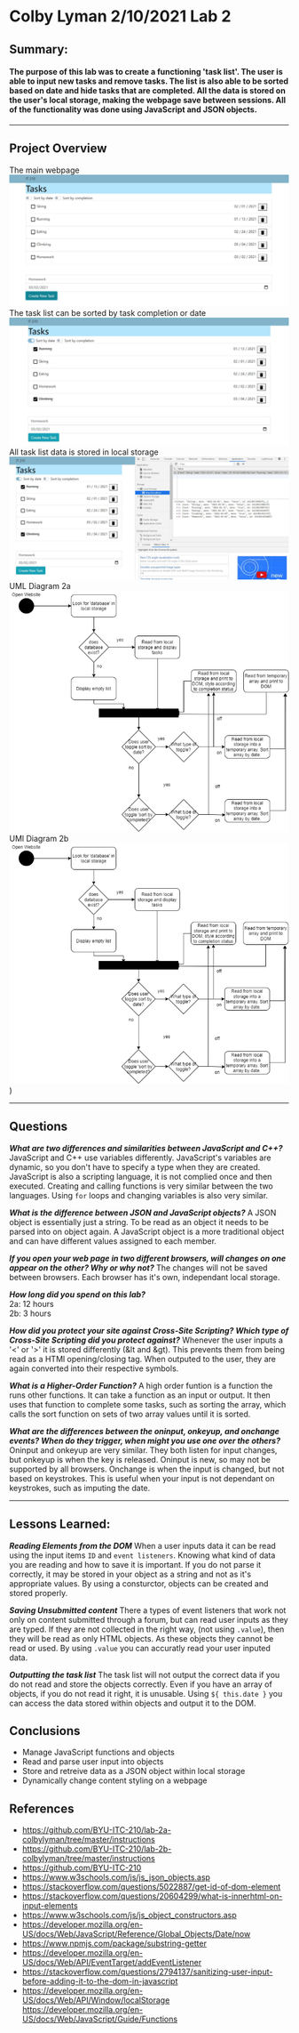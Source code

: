 # Colby Lyman 2/10/2021 Lab 2
## Summary:
#### The purpose of this lab was to create a functioning 'task list'. The user is able to input new tasks and remove tasks. The list is also able to be sorted based on date and hide tasks that are completed. All the data is stored on the user's local storage, making the webpage save between sessions. All of the functionality was done using JavaScript and JSON objects.

---

## Project Overview

The main webpage
![Website Mainpage](src/images/lab2_mainpage.JPG)
The task list can be sorted by task completion or date
![Website Task List Sort](src/images/lab2_sortingpage.JPG)
All task list data is stored in local storage
![List is on Local Storage](src/images/lab2_localstoragepage.JPG)
UML Diagram 2a
![List is on Local Storage](src/images/lab2a_UML.png)
UMl Diagram 2b
![List is on Local Storage](src/images/lab2b_UML.png))

---
## Questions



***What are two differences and similarities between JavaScript and C++?***
JavaScript and C++ use variables differently. JavaScript's variables are dynamic, so you don't have to specify a type when they are created. JavaScript is also a scripting language, it is not complied once and then executed. Creating and calling functions is very similar between the two languages. Using `for` loops and changing variables is also very similar.

***What is the difference between JSON and JavaScript objects?***
A JSON object is essentially just a string. To be read as an object it needs to be parsed into on object again. A JavaScript object is a more traditional object and can have different values assigned to each member.

***If you open your web page in two different browsers, will changes on one appear on the other? Why or why not?***
The changes will not be saved between browsers. Each browser has it's own, independant local storage.

***How long did you spend on this lab?***
<br/>
2a: 12 hours
<br/>
2b: 3 hours

***How did you protect your site against Cross-Site Scripting? Which type of Cross-Site Scripting did you protect against?***
Whenever the user inputs a '<' or '>' it is stored differently (&lt and &gt). This prevents them from being read as a HTMl opening/closing tag. When outputed to the user, they are again converted into their respective symbols.

***What is a Higher-Order Function?***
A high order funtion is a function the runs other functions. It can take a function as an input or output. It then uses that function to complete some tasks, such as sorting the array, which calls the sort function on sets of two array values until it is sorted.

***What are the differences between the oninput, onkeyup, and onchange events? When do they trigger, when might you use one over the others?***
Oninput and onkeyup are very similar. They both listen for input changes, but onkeyup is when the key is released. Oninput is new, so may not be supported by all browsers. Onchange is when the input is changed, but not based on keystrokes. This is useful when your input is not dependant on keystrokes, such as imputing the date.






---

## Lessons Learned:

***Reading Elements from the DOM***
When a user inputs data it can be read using the input items `ID` and `event listeners`. Knowing what kind of data you are reading and how to save it is important. If you do not parse it correctly, it may be stored in your object as a string and not as it's appropriate values. By using a consturctor, objects can be created and stored properly.

***Saving Unsubmitted content***
There a types of event listeners that work not only on content submitted through a forum, but can read user inputs as they are typed. If they are not collected in the right way, (not using `.value`), then they will be read as only HTML objects. As these objects they cannot be read or used. By using `.value` you can accuratly read your user inputed data.

***Outputting the task list***
The task list will not output the correct data if you do not read and store the objects correctly. Even if you have an array of objects, if you do not read it right, it is unusable. Using `${ this.date }` you can access the data stored within objects and output it to the DOM.

## Conclusions

- Manage JavaScript functions and objects
- Read and parse user input into objects
- Store and retreive data as a JSON object within local storage
- Dynamically change content styling on a webpage
## References

- https://github.com/BYU-ITC-210/lab-2a-colbylyman/tree/master/instructions
- https://github.com/BYU-ITC-210/lab-2b-colbylyman/tree/master/instructions
- https://github.com/BYU-ITC-210
- https://www.w3schools.com/js/js_json_objects.asp
- https://stackoverflow.com/questions/5022887/get-id-of-dom-element
- https://stackoverflow.com/questions/20604299/what-is-innerhtml-on-input-elements
- https://www.w3schools.com/js/js_object_constructors.asp
- https://developer.mozilla.org/en-US/docs/Web/JavaScript/Reference/Global_Objects/Date/now
- https://www.npmjs.com/package/substring-getter
- https://developer.mozilla.org/en-US/docs/Web/API/EventTarget/addEventListener
- https://stackoverflow.com/questions/2794137/sanitizing-user-input-before-adding-it-to-the-dom-in-javascript
- https://developer.mozilla.org/en-US/docs/Web/API/Window/localStorage
https://developer.mozilla.org/en-US/docs/Web/JavaScript/Guide/Functions